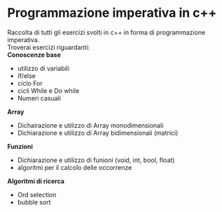 # Programmazione imperativa in c++
Raccolta di tutti gli esercizi svolti in c++ in forma di programmazione imperativa.<br/>
Troverai esercizi riguardanti:<br/>
**Conoscenze base**<br/>
- utilizzo di variabili
- If/else
- ciclo For
- cicli While e Do while
- Numeri casuali<br/>

**Array**<br/>
- Dichairazione e utilizzo di Array monodimensionali
- Dichiarazione e utilizzo di Array bidimensionali (matrici)<br/>

**Funzioni**<br/>
- Dichiarazione e utilizzo di funioni (void, int, bool, float)
- algoritmi per il calcolo delle occorrenze<br/>

**Algoritmi di ricerca**<br/>
- Ord selection
- bubble sort


